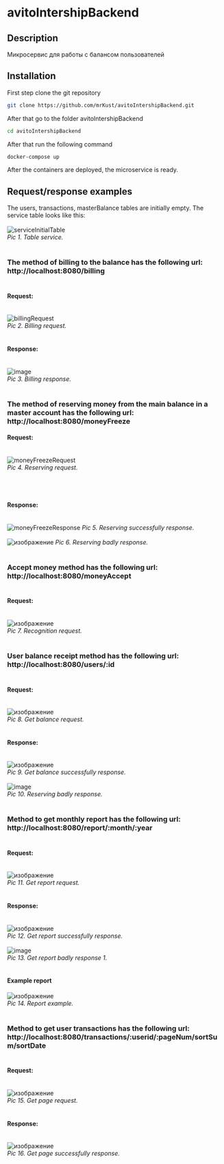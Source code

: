 # avitoIntershipBackend

## Description
Микросервис для работы с балансом пользователей

## Installation
First step clone the git repository
```bash
git clone https://github.com/mrKust/avitoIntershipBackend.git
```

After that go to the folder avitoIntershipBackend
```bash
cd avitoIntershipBackend
```

After that run the following command
```bash
docker-compose up 
```

After the containers are deployed, the microservice is ready.

## Request/response examples

The users, transactions, masterBalance tables are initially empty. The service table looks like this:<br><br>
![serviceInitialTable](https://user-images.githubusercontent.com/45081619/201553901-f49fd332-1453-412d-aa99-747e4866d2d0.png)<br> *Pic 1. Table service.* <br><br>

### The method of billing to the balance has the following url: http://localhost:8080/billing <br><br>
#### Request:<br><br>
![billingRequest](https://user-images.githubusercontent.com/45081619/201554334-0d65e4d9-9dfc-4f66-89c5-42888cef068d.png)
<br> *Pic 2. Billing request.* <br><br>
#### Response:<br><br>
![image](https://user-images.githubusercontent.com/79422421/197414814-8ff22909-e478-4929-bc84-fad1ed3d5432.png)<br> *Pic 3. Billing response.* <br><br>

### The method of reserving money from the main balance in a master account has the following url: http://localhost:8080/moneyFreeze
#### Request:<br><br>
![moneyFreezeRequest](https://user-images.githubusercontent.com/45081619/201554458-4eead1d4-c7cf-42fa-9c6c-c80385956e0f.png)
<br>*Pic 4. Reserving request.* <br><br>
<br><br>
#### Response:<br><br>
![moneyFreezeResponse](https://user-images.githubusercontent.com/45081619/201554581-851c594f-2eac-416a-915a-b6f1997ef832.png)
*Pic 5. Reserving successfully response.* <br><br>
![изображение](https://user-images.githubusercontent.com/45081619/201554510-e031b614-54e1-42f3-a12b-0484279cf20d.png)
*Pic 6. Reserving badly response.* <br><br>

### Accept money method has the following url: http://localhost:8080/moneyAccept <br><br>
#### Request:<br><br>
![изображение](https://user-images.githubusercontent.com/45081619/201554827-16a809b2-d250-42b9-800e-c55c36cf1633.png)
<br> *Pic 7. Recognition request.* <br><br>

### User balance receipt method has the following url: http://localhost:8080/users/:id <br><br>
#### Request:<br><br>
![изображение](https://user-images.githubusercontent.com/45081619/201554944-2cc88558-0835-438c-b429-ca1c3e3c6ad0.png)
<br> *Pic 8. Get balance request.* <br><br>
#### Response:<br><br>
![изображение](https://user-images.githubusercontent.com/45081619/201554981-a82dcb3c-a1eb-4b2a-bae2-e18cb9e01c8f.png)
<br> *Pic 9. Get balance successfully response.* <br><br>
![image](https://user-images.githubusercontent.com/79422421/197415575-118cc5be-680b-49b6-8204-43d6d9166dab.png)<br> *Pic 10. Reserving badly response.* <br><br>

### Method to get monthly report has the following url: http://localhost:8080/report/:month/:year <br><br>
#### Request:<br><br>
![изображение](https://user-images.githubusercontent.com/45081619/201555091-db058c0b-80a6-4d86-9106-5f50ef9b99e4.png)<br> *Pic 11. Get report request.* <br><br>
#### Response:<br><br>
![изображение](https://user-images.githubusercontent.com/45081619/201555107-d1eb8c58-2a9e-4e3c-91db-f4b9c52b2b76.png)
<br> *Pic 12. Get report successfully response.* <br><br>
![image](https://user-images.githubusercontent.com/79422421/197415695-74dfdb5e-d0eb-4c9d-8dbb-ee7999ab8c30.png)<br> *Pic 13. Get report badly response 1.* <br><br>
#### Example report
![изображение](https://user-images.githubusercontent.com/45081619/201555375-f430e321-7a01-4339-8c75-47c815053747.png)<br>
*Pic 14. Report example.* <br><br>

### Method to get user transactions has the following url: http://localhost:8080/transactions/:userid/:pageNum/sortSum/sortDate <br><br>
#### Request:<br><br>
![изображение](https://user-images.githubusercontent.com/45081619/201555193-dbc1a997-4461-4c4c-96ab-11525d4cb407.png)<br> *Pic 15. Get page request.* <br><br>
#### Response:<br><br>
![изображение](https://user-images.githubusercontent.com/45081619/201555341-53a6f594-b8a0-40b1-815c-774aab9faa61.png)
<br> *Pic 16. Get page successfully response.* <br><br>
